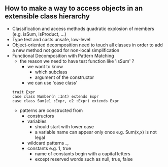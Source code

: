 ## How to make a way to access objects in an extensible class hierarchy 
- Classification and access methods
    quadratic explosion of members (e.g. isSum, isProduct, ...)
- Type test and casts
    unsafe, low-level
- Object-oriented decomposition
    need to touch all classes in order to add a new method
    not good for non-local simplification
- Functional Decomposition with Pattern Matching
    - the reason we need to have test function like 'isSum' ? 
        - we want to know
            - which subclass
            - argument of the constructor
        - we can use 'case class'
    ```
    trait Expr
    case class Number(n :Int) extends Expr
    case class Sum(e1 :Expr, e2 :Expr) extends Expr 
    ```
  - patterns are constructed from
    - constructors
    - variables
        - should start with lower case
        - a variable name can appear only once e.g. Sum(x,x) is not legal
    - wildcard patterns _,
    - constants e.g. 1, true
        - name of constants begin with a capital letters
        - except reserved words such as null, true, false